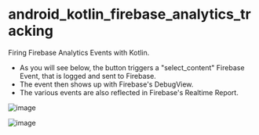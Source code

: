 # android_kotlin_firebase_analytics_tracking
Firing Firebase Analytics Events with Kotlin.

- As you will see below, the button triggers a "select_content" Firebase Event, that is logged and sent to Firebase.
- The event then shows up with Firebase's DebugView.
- The various events are also reflected in Firebase's Realtime Report.

![image](https://user-images.githubusercontent.com/83920920/231923750-b95757e6-c3aa-4fcc-b1b8-d588f8a31bd0.png)

![image](https://user-images.githubusercontent.com/83920920/231923963-b567a999-e342-4441-9bd8-8c29f9b25a9b.png)
